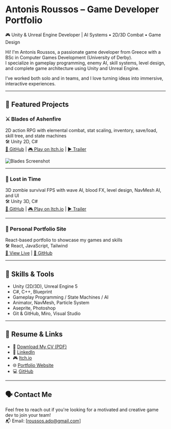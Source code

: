 # Antonis Roussos – Game Developer Portfolio

🎮 Unity & Unreal Engine Developer | AI Systems • 2D/3D Combat • Game Design

Hi! I'm Antonis Roussos, a passionate game developer from Greece with a BSc in Computer Games Development (University of Derby).  
I specialize in gameplay programming, enemy AI, skill systems, level design, and complete game architecture using Unity and Unreal Engine.

I’ve worked both solo and in teams, and I love turning ideas into immersive, interactive experiences.

---

## 🚀 Featured Projects

### ⚔️ Blades of Ashenfire
2D action RPG with elemental combat, stat scaling, inventory, save/load, skill tree, and state machines  
🛠️ Unity 2D, C#  
[🔗 GitHub](https://github.com/RoussosAdo/RPG-GAME-) | [🎮 Play on Itch.io](https://ohestisgames.itch.io/blades-of-ashenfire-demo) | [▶️ Trailer](https://www.youtube.com/watch?v=bPJu3oj72P8)

![Blades Screenshot](https://img.itch.zone/aW1hZ2UvMzY3MDA0Ni8yMTgzOTE0Ni5wbmc=/original/z4wq%2FQ.png)

---

### 🧟 Lost in Time
3D zombie survival FPS with wave AI, blood FX, level design, NavMesh AI, and UI  
🛠️ Unity 3D, C#  
[🔗 GitHub](https://github.com/ApolloEs/GameDev2025) | [🎮 Play on Itch.io](https://ohestisgames.itch.io/lostintime) | [▶️ Trailer](https://www.youtube.com/watch?v=Q-f2iF8xw68)

---

### 💼 Personal Portfolio Site
React-based portfolio to showcase my games and skills  
🛠️ React, JavaScript, Tailwind  
[🔗 View Live](https://antonis-roussos-portfolio.netlify.app) | [🔗 GitHub](https://github.com/RoussosAdo/react-portfolio)

---

## 🧠 Skills & Tools

- Unity (2D/3D), Unreal Engine 5
- C#, C++, Blueprint
- Gameplay Programming / State Machines / AI
- Animator, NavMesh, Particle System
- Aseprite, Photoshop
- Git & GitHub, Miro, Visual Studio

---

## 📄 Resume & Links

- 📄 [Download My CV (PDF)](Antonis_Roussos_CV.pdf) 
- 💼 [LinkedIn](https://www.linkedin.com/in/antonis-roussos-1a05b72b2/)  
- 🎮 [Itch.io](https://ohestisgames.itch.io)  
- 🌐 [Portfolio Website](https://antonis-roussos-portfolio.netlify.app)  
- 💻 [GitHub](https://github.com/RoussosAdo)

---

## 🗣️ Contact Me

Feel free to reach out if you're looking for a motivated and creative game dev to join your team!  
📬 Email: [roussos.ado@gmail.com]

